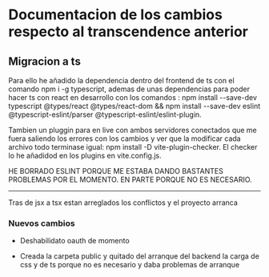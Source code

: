 # Documentacion de los cambios respecto al transcendence anterior

## Migracion a ts

Para ello he añadido la dependencia dentro del frontend de ts con el comando npm i -g typescript, ademas de unas dependencias para poder hacer ts con react en desarrollo con los comandos : npm install --save-dev typescript @types/react @types/react-dom && npm install --save-dev eslint @typescript-eslint/parser @typescript-eslint/eslint-plugin.

Tambien un pluggin para en live con ambos servidores conectados que me fuera saliendo los errores con los cambios y ver que la modificar cada archivo todo terminase igual: npm install -D vite-plugin-checker. El checker lo he añadidod en los plugins en vite.config.js.

HE BORRADO ESLINT PORQUE ME ESTABA DANDO BASTANTES PROBLEMAS POR EL MOMENTO. EN PARTE PORQUE NO ES NECESARIO.

---

Tras de jsx a tsx estan arreglados los conflictos y el proyecto arranca

### Nuevos cambios

- Deshabilidato oauth de momento

- Creada la carpeta public y quitado del arranque del backend la carga de css y de ts porque no es necesario y daba problemas de arranque
